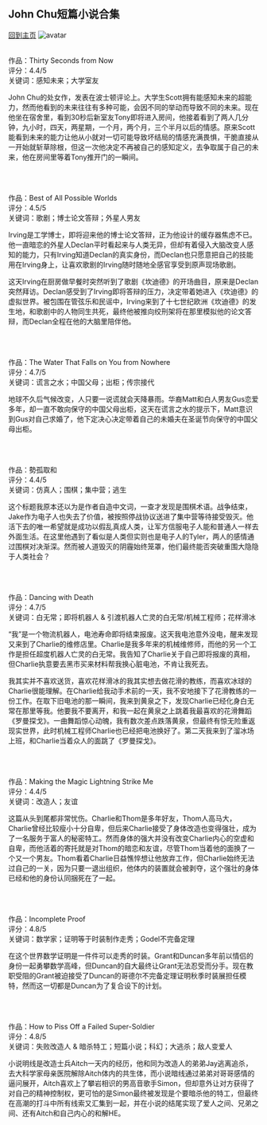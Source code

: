 ## John Chu短篇小说合集
[回到主页](https://boheme130.github.io/Fiction.git.io/)
![avatar](https://miro.medium.com/max/1200/1*C2eFdxuvJQU5KmzO02kZSA.jpeg)
<br>
<br>

作品：Thirty Seconds from Now <br>
评分：4.4/5<br>
关键词：感知未来；大学室友<br>

John Chu的处女作，发表在波士顿评论上。大学生Scott拥有能感知未来的超能力，然而他看到的未来往往有多种可能，会因不同的举动而导致不同的未来。现在他坐在宿舍里，看到30秒后新室友Tony即将进入房间，他接着看到了两人几分钟，九小时，四天，两星期，一个月，两个月，三个半月以后的情感。原来Scott能看到未来的能力让他从小就对一切可能导致坏结局的情感充满畏惧，干脆直接从一开始就斩草除根，但这一次他决定不再被自己的感知定义，去争取属于自己的未来，他在房间里等着Tony推开门的一瞬间。

<br>
<br>

作品：Best of All Possible Worlds<br>
评分：4.5/5<br>
关键词：歌剧；博士论文答辩；外星人男友

Irving是工学博士，即将迎来他的博士论文答辩，正为他设计的缓存器焦虑不已。他一直暗恋的外星人Declan平时看起来与人类无异，但却有着侵入大脑改变人感知的能力，只有Irving知道Declan的真实身份，而Declan也只愿意把自己的技能用在Irving身上，让喜欢歌剧的Irving随时随地全感官享受到原声现场歌剧。

这天Irving在厨房做早餐时突然听到了歌剧《坎迪德》的开场曲目，原来是Declan突然拜访。Declan感受到了Irving即将答辩的压力，决定带着她进入《坎迪德》的虚拟世界。被包围在管弦乐和民谣中，Irving来到了十七世纪欧洲《坎迪德》的发生地，和歌剧中的人物同生共死，最终他被推向绞刑架将在那里模拟他的论文答辩，而Declan全程在他的大脑里陪伴他。

<br>
<br>

作品：The Water That Falls on You from Nowhere<br>
评分：4.7/5<br>
关键词：谎言之水；中国父母；出柜；传宗接代

地球不久后气候改变，人只要一说谎就会天降暴雨。华裔Matt和白人男友Gus恋爱多年，却一直不敢向保守的中国父母出柜，这天在谎言之水的提示下，Matt意识到Gus对自己求婚了，他下定决心决定带着自己的未婚夫在圣诞节向保守的中国父母出柜。

<br>
<br>

作品：勢孤取和<br>
评分：4.4/5<br>
关键词：仿真人；围棋；集中营；逃生

这个标题我原本还以为是作者自造中文词，一查才发现是围棋术语。战争结束，Jake作为电子人也失去了价值，被按照停战协议送进了集中营等待接受毁灭。他活下去的唯一希望就是成功以假乱真成人类，让军方信服电子人能和普通人一样去外面生活。在这里他遇到了看似是人类但实则也是电子人的Tyler，两人的感情通过围棋对决渐深。然而被人道毁灭的阴霾始终笼罩，他们最终能否突破重围大隐隐于人类社会？

<br>
<br>

作品：Dancing with Death<br>
评分：4.7/5<br>
关键词：白无常；即将机器人 & 引渡机器人亡灵的白无常/机械工程师；花样滑冰

“我”是一个物流机器人，电池寿命即将结束报废。这天我电池意外没电，醒来发现又来到了Charlie的维修店里。Charlie是我多年来的机械维修师，而他的另一个工作是担任超度机器人亡灵的白无常。我告知了Charlie关于自己即将报废的真相，但Charlie执意要去黑市买来材料帮我换心脏电池，不肯让我死去。

我其实并不喜欢送货，喜欢花样滑冰的我其实想去做花滑的教练，而喜欢冰球的Charlie很能理解。在Charlie给我动手术前的一天，我不安地接下了花滑教练的一份工作。在取下旧电池的那一瞬间，我来到黄泉之下，发现Charlie已经化身白无常在那里等我。他要我不要离开，和我一起在黄泉之上跳着我最喜欢的花滑舞蹈《罗曼探戈》。一曲舞蹈惊心动魄，我有数次差点跌落黄泉，但最终有惊无险重返现实世界，此时机械工程师Charlie也已经把电池换好了。第二天我来到了溜冰场上班，和Charlie当着众人的面跳了《罗曼探戈》。

<br>
<br>

作品：Making the Magic Lightning Strike Me<br>
评分：4.4/5<br>
关键词：改造人；友谊

这篇从头到尾都非常忧伤。Charlie和Thom是多年好友，Thom人高马大，Charlie曾经比较瘦小十分自卑，但后来Charlie接受了身体改造也变得强壮，成为了一名服务于富人的秘密特工。然而身体的强大并没有改变Charlie内心的空虚和自卑，而他活着的寄托就是对Thom的暗恋和友谊，尽管Thom当着他的面换了一个又一个男友。Thom看着Charlie日益憔悴想让他放弃工作，但Charlie始终无法过自己的一关，因为只要一退出组织，他体内的装置就会被剥夺，这个强壮的身体已经和他的身份认同捆死在了一起。

<br>
<br>

作品：Incomplete Proof<br>
评分：4.8/5<br>
关键词：数学家；证明等于时装制作走秀；Godel不完备定理

在这个世界数学证明是一件件可以走秀的时装。Grant和Duncan多年前以情侣的身份一起勇攀数学高峰，但Duncan的自大最终让Grant无法忍受而分手。现在教职受阻的Grant被迫接受了Duncan的哥德尔不完备定理证明秋季时装展担任模特，然而这一切都是Duncan为了复合设下的计划。

<br>
<br>

作品：How to Piss Off a Failed Super-Soldier<br>
评分：4.8/5<br>
关键词：失败改造人 & 暗杀特工；短篇小说；科幻；大逃杀；敌人变爱人

小说明线是改造士兵Aitch一天内的经历，他和同为改造人的弟弟Jay逃离追杀，去大科学家母亲医院解除Aitch体内的共生体，而小说暗线通过弟弟对哥哥感情的逼问展开，Aitch喜欢上了攀岩相识的男高音歌手Simon，但却意外让对方获得了对自己的精神控制权，更可怕的是Simon最终被发现是个要暗杀他的特工，但最终在高潮的打斗中所有线索又汇集到一起，并在小说的结尾实现了爱人之间、兄弟之间、还有Aitch和自己内心的和解HE。
